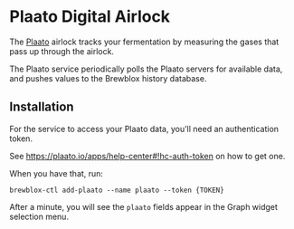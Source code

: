 # Plaato Digital Airlock

The [Plaato](https://plaato.io) airlock tracks your fermentation by measuring the gases that pass up through the airlock.

The Plaato service periodically polls the Plaato servers for available data, and pushes values to the Brewblox history database.

## Installation

For the service to access your Plaato data, you'll need an authentication token.

See https://plaato.io/apps/help-center#!hc-auth-token on how to get one.

When you have that, run:
```
brewblox-ctl add-plaato --name plaato --token {TOKEN}
```

After a minute, you will see the `plaato` fields appear in the Graph widget selection menu.

